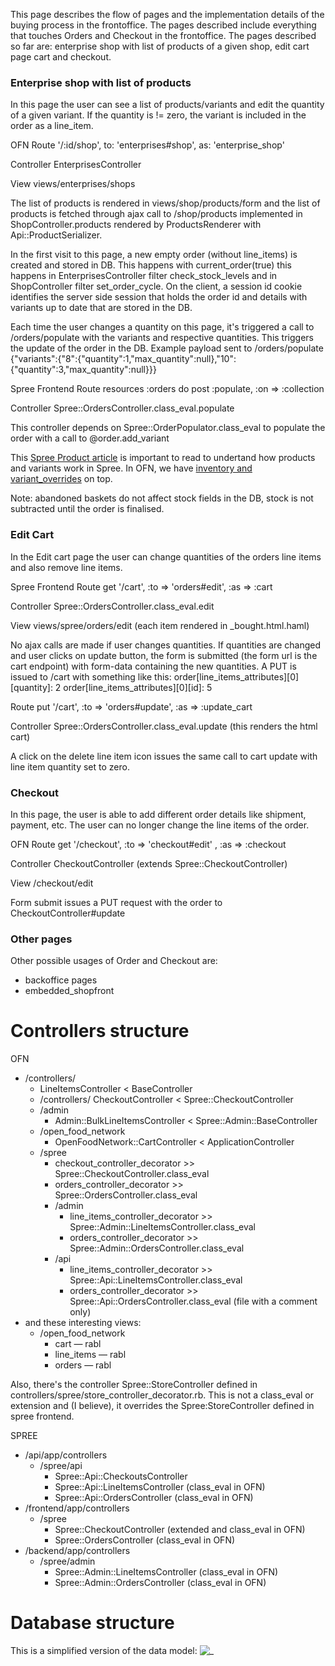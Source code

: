 This page describes the flow of pages and the implementation details of the buying process in the frontoffice. The pages described include everything that touches Orders and Checkout in the frontoffice.
The pages described so far are: enterprise shop with list of products of a given shop, edit cart page cart and checkout.

### Enterprise shop with list of products
In this page the user can see a list of products/variants and edit the quantity of a given variant. If the quantity is != zero, the variant is included in the order as a line_item.

OFN Route '/:id/shop', to: 'enterprises#shop', as: 'enterprise_shop'

Controller EnterprisesController

View views/enterprises/shops

The list of products is rendered in views/shop/products/form and the list of products is fetched through ajax call to /shop/products implemented in ShopController.products rendered by ProductsRenderer with Api::ProductSerializer.

In the first visit to this page, a new empty order (without line_items) is created and stored in DB. This happens with current_order(true) this happens in EnterprisesController filter check_stock_levels and in ShopController filter set_order_cycle.
On the client, a session id cookie identifies the server side session that holds the order id and details with variants up to date that are stored in the DB.

Each time the user changes a quantity on this page, it's triggered a call to /orders/populate with the variants and respective quantities. This triggers the update of the order in the DB.
Example payload sent to /orders/populate {"variants":{"8":{"quantity":1,"max_quantity":null},"10":{"quantity":3,"max_quantity":null}}}

Spree Frontend Route resources :orders do
    post :populate, :on => :collection

Controller Spree::OrdersController.class_eval.populate

This controller depends on Spree::OrderPopulator.class_eval to populate the order with a call to @order.add_variant

This [Spree Product article](https://guides.spreecommerce.org/developer/products.html) is important to read to undertand how products and variants work in Spree. In OFN, we have [inventory and variant_overrides](https://community.openfoodnetwork.org/t/variant-overrides-hub-can-override-stock-level-and-price-on-a-variant/31) on top.

Note: abandoned baskets do not affect stock fields in the DB, stock is not subtracted until the order is finalised.

### Edit Cart
In the Edit cart page the user can change quantities of the orders line items and also remove line items.

Spree Frontend Route get '/cart', :to => 'orders#edit', :as => :cart

Controller Spree::OrdersController.class_eval.edit

View views/spree/orders/edit (each item rendered in _bought.html.haml)

No ajax calls are made if user changes quantities. If quantities are changed and user clicks on update button, the form is submitted (the form url is the cart endpoint) with form-data containing the new quantities.
A PUT is issued to /cart with something like this:
   order[line_items_attributes][0][quantity]: 2
   order[line_items_attributes][0][id]: 5

Route put '/cart', :to => 'orders#update', :as => :update_cart

Controller Spree::OrdersController.class_eval.update (this renders the html cart)

A click on the delete line item icon issues the same call to cart update with line item quantity set to zero.

### Checkout
In this page, the user is able to add different order details like shipment, payment, etc. The user can no longer change the line items of the order.

OFN Route get '/checkout', :to => 'checkout#edit' , :as => :checkout

Controller CheckoutController (extends Spree::CheckoutController)

View /checkout/edit

Form submit issues a PUT request with the order to CheckoutController#update

### Other pages
Other possible usages of Order and Checkout are:
- backoffice pages
- embedded_shopfront

# Controllers structure
OFN
- /controllers/
    - LineItemsController < BaseController
    - /controllers/ CheckoutController < Spree::CheckoutController
    - /admin
        - Admin::BulkLineItemsController < Spree::Admin::BaseController
    - /open_food_network
        - OpenFoodNetwork::CartController < ApplicationController
    - /spree
        - checkout_controller_decorator >> Spree::CheckoutController.class_eval
        - orders_controller_decorator >> Spree::OrdersController.class_eval
        - /admin
            - line_items_controller_decorator >> Spree::Admin::LineItemsController.class_eval
            - orders_controller_decorator >> Spree::Admin::OrdersController.class_eval
        - /api
            - line_items_controller_decorator >> Spree::Api::LineItemsController.class_eval
            - orders_controller_decorator >> Spree::Api::OrdersController.class_eval (file with a comment only)
- and these interesting views:
    - /open_food_network
        - cart — rabl
        - line_items — rabl
        - orders — rabl

Also, there's the controller Spree::StoreController defined in controllers/spree/store_controller_decorator.rb.
This is not a class_eval or extension and (I believe), it overrides the Spree:StoreController defined in spree frontend.

SPREE
- /api/app/controllers
    - /spree/api
        - Spree::Api::CheckoutsController
        - Spree::Api::LineItemsController (class_eval in OFN)
        - Spree::Api::OrdersController (class_eval in OFN)
- /frontend/app/controllers
    - /spree
        - Spree::CheckoutController (extended and class_eval in OFN)
        - Spree::OrdersController (class_eval in OFN)
- /backend/app/controllers
    - /spree/admin
        - Spree::Admin::LineItemsController (class_eval in OFN)
        - Spree::Admin::OrdersController (class_eval in OFN)

# Database structure

This is a simplified version of the data model:
![_](https://github.com/openfoodfoundation/openfoodnetwork/wiki/tech_docs/checkout_order_data_model.jpg)
